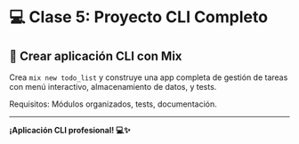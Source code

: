 # 💻 Clase 5: Proyecto CLI Completo

## 🎯 Crear aplicación CLI con Mix

Crea `mix new todo_list` y construye una app completa de gestión de tareas con menú interactivo, almacenamiento de datos, y tests.

Requisitos: Módulos organizados, tests, documentación.

---

**¡Aplicación CLI profesional! 💻✨**

